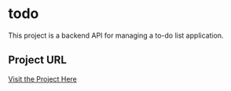 # todo

This project is a backend API for managing a to-do list application. 
## Project URL
[Visit the Project Here](https://github.com/21b1num2752/todo)
